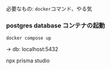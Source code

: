必要なもの: `docker`コマンド、やる気

### postgres database コンテナの起動
```
docker compose up
```
-> db:     localhost:5432

npx prisma studio
